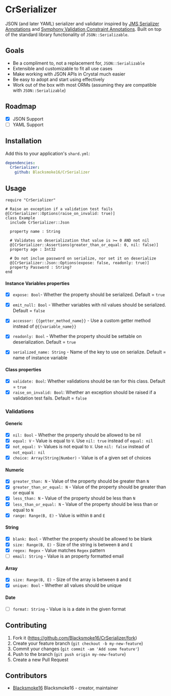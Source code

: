 # CrSerializer

JSON (and later YAML) serializer and validator inspired by [JMS Serializer Annotations](https://jmsyst.com/libs/serializer/master/reference/annotations) and [Symphony Validation Constraint Annotations](https://symfony.com/doc/current/reference/constraints.html).  Built on top of the standard library functionality of `JSON::Serializable`.

## Goals

- Be a compliment to, not a replacement for, `JSON::Serializable`
- Extensible and customizable to fit all use cases
- Make working with JSON APIs in Crystal much easier
- Be easy to adopt and start using effectively
- Work out of the box with most ORMs (assuming they are compatible with `JSON::Serializable`)

## Roadmap

- [x] JSON Support
- [ ] YAML Support

## Installation

Add this to your application's `shard.yml`:

```yaml
dependencies:
  CrSerializer:
    github: Blacksmoke16/CrSerializer
```

## Usage

```crystal
require "CrSerializer"

# Raise an exception if a validation test fails
@[CrSerializer::Options(raise_on_invalid: true)]
class Example
  include CrSerializer::Json

  property name : String
  
  # Validates on deserialization that value is >= 0 AND not nil
  @[CrSerializer::Assertions(greater_than_or_equal: 0, nil: false)] 
  property age : Int32
  
  # Do not inclue password on serialize, nor set it on deserialize
  @[CrSerializer::Json::Options(expose: false, readonly: true)]
  property Password : String?
end
```

#### Instance Variables properties

- [x] `expose: Bool`- Whether the property should be serialized.  Default = `true`

- [x] `emit_null: Bool` - Whether variables with nil values should be serialized. Default = `false`

- [x] `accessor: {{getter_method_name}}` - Use a custom getter method instead of `@{{variable_name}}`

- [x] `readonly: Bool` - Whether the property should be settable on deserialization.  Default = `true`

- [x] `serialized_name: String` - Name of the key to use on serialize.  Default = name of instance variable

#### Class properties

- [x] `validate: Bool`: Whether validations should be ran for this class.  Default = `true`
- [x] `raise_on_invalid: Bool`: Whether an exception should be raised if a validation test fails.  Default = `false`

### Validations

#### Generic

- [x] `nil: Bool` - Whether the property should be allowed to be nil
- [x] `equal: V` - Value is equal to `V`.  Use `nil: true` instead of `equal: nil`
- [x] `not_equal: V`- Values is not equal to `V`. Use `nil: false` instead of `not_equal: nil`
- [x] `choice: Array(String|Number)` - Value is of a given set of choices

#### Numeric

- [x] `greater_than: N` - Value of the property should be greater than `N`
- [x] `greater_than_or_equal: N` - Value of the property should be greater than or equal `N`
- [x] `less_than: N` - Value of the property should be less than `N`
- [x] `less_than_or_equal: N` - Value of the property should be less than or equal to `N`
- [x] `range: Range(B, E)` - Value is within `B` and `E`

#### String

- [x] `blank: Bool` - Whether the property should be allowed to be blank
- [x] `size: Range(B, E)` - Size of the string is between `B` and `E`
- [x] `regex: Regex` - Value matches `Regex` pattern
- [ ] `email: String` - Value is an property formatted email

#### Array

- [x] `size: Range(B, E)` - Size of the array is between `B` and `E`
- [x] `unique: Bool` - Whether all values should be unique

#### Date

- [ ] `format: String` - Value is is a date in the given format

## Contributing

1. Fork it (<https://github.com/Blacksmoke16/CrSerializer/fork>)
2. Create your feature branch (`git checkout -b my-new-feature`)
3. Commit your changes (`git commit -am 'Add some feature'`)
4. Push to the branch (`git push origin my-new-feature`)
5. Create a new Pull Request

## Contributors

- [Blacksmoke16](https://github.com/Blacksmoke16) Blacksmoke16 - creator, maintainer
